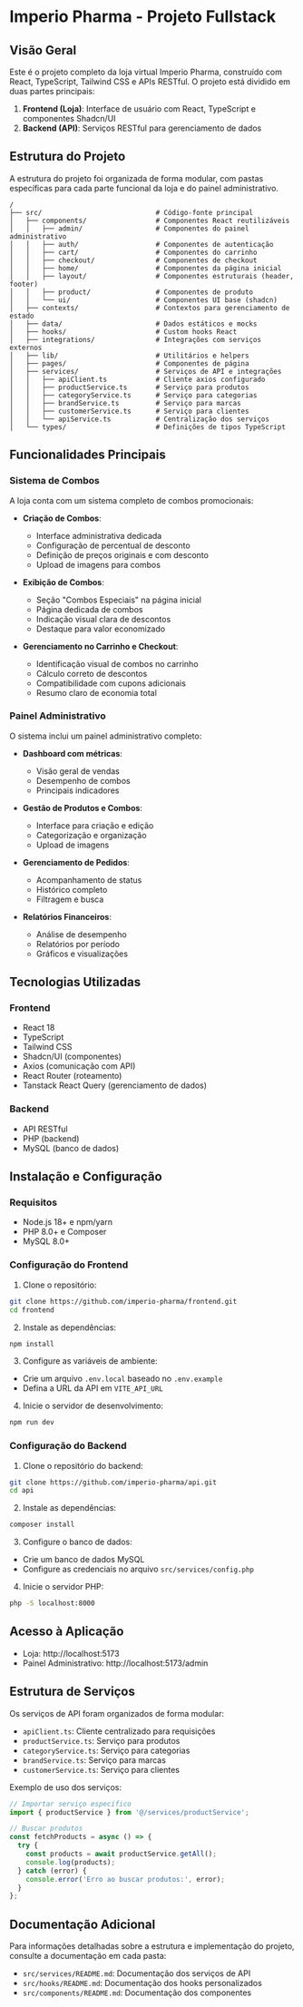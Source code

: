 
# Imperio Pharma - Projeto Fullstack

## Visão Geral

Este é o projeto completo da loja virtual Imperio Pharma, construído com React, TypeScript, Tailwind CSS e APIs RESTful. O projeto está dividido em duas partes principais:

1. **Frontend (Loja)**: Interface de usuário com React, TypeScript e componentes Shadcn/UI
2. **Backend (API)**: Serviços RESTful para gerenciamento de dados

## Estrutura do Projeto

A estrutura do projeto foi organizada de forma modular, com pastas específicas para cada parte funcional da loja e do painel administrativo.

```
/
├── src/                            # Código-fonte principal
│   ├── components/                 # Componentes React reutilizáveis
│   │   ├── admin/                  # Componentes do painel administrativo
│   │   ├── auth/                   # Componentes de autenticação
│   │   ├── cart/                   # Componentes do carrinho
│   │   ├── checkout/               # Componentes de checkout
│   │   ├── home/                   # Componentes da página inicial
│   │   ├── layout/                 # Componentes estruturais (header, footer)
│   │   ├── product/                # Componentes de produto
│   │   └── ui/                     # Componentes UI base (shadcn)
│   ├── contexts/                   # Contextos para gerenciamento de estado
│   ├── data/                       # Dados estáticos e mocks
│   ├── hooks/                      # Custom hooks React
│   ├── integrations/               # Integrações com serviços externos
│   ├── lib/                        # Utilitários e helpers
│   ├── pages/                      # Componentes de página
│   ├── services/                   # Serviços de API e integrações
│   │   ├── apiClient.ts            # Cliente axios configurado
│   │   ├── productService.ts       # Serviço para produtos
│   │   ├── categoryService.ts      # Serviço para categorias
│   │   ├── brandService.ts         # Serviço para marcas
│   │   ├── customerService.ts      # Serviço para clientes
│   │   └── apiService.ts           # Centralização dos serviços
│   └── types/                      # Definições de tipos TypeScript
```

## Funcionalidades Principais

### Sistema de Combos

A loja conta com um sistema completo de combos promocionais:

- **Criação de Combos**:
  - Interface administrativa dedicada
  - Configuração de percentual de desconto
  - Definição de preços originais e com desconto
  - Upload de imagens para combos

- **Exibição de Combos**:
  - Seção "Combos Especiais" na página inicial
  - Página dedicada de combos
  - Indicação visual clara de descontos
  - Destaque para valor economizado

- **Gerenciamento no Carrinho e Checkout**:
  - Identificação visual de combos no carrinho
  - Cálculo correto de descontos
  - Compatibilidade com cupons adicionais
  - Resumo claro de economia total

### Painel Administrativo

O sistema inclui um painel administrativo completo:

- **Dashboard com métricas**:
  - Visão geral de vendas
  - Desempenho de combos
  - Principais indicadores

- **Gestão de Produtos e Combos**:
  - Interface para criação e edição
  - Categorização e organização
  - Upload de imagens

- **Gerenciamento de Pedidos**:
  - Acompanhamento de status
  - Histórico completo
  - Filtragem e busca

- **Relatórios Financeiros**:
  - Análise de desempenho
  - Relatórios por período
  - Gráficos e visualizações

## Tecnologias Utilizadas

### Frontend
- React 18
- TypeScript
- Tailwind CSS
- Shadcn/UI (componentes)
- Axios (comunicação com API)
- React Router (roteamento)
- Tanstack React Query (gerenciamento de dados)

### Backend
- API RESTful
- PHP (backend)
- MySQL (banco de dados)

## Instalação e Configuração

### Requisitos
- Node.js 18+ e npm/yarn
- PHP 8.0+ e Composer
- MySQL 8.0+

### Configuração do Frontend

1. Clone o repositório:
```bash
git clone https://github.com/imperio-pharma/frontend.git
cd frontend
```

2. Instale as dependências:
```bash
npm install
```

3. Configure as variáveis de ambiente:
- Crie um arquivo `.env.local` baseado no `.env.example`
- Defina a URL da API em `VITE_API_URL`

4. Inicie o servidor de desenvolvimento:
```bash
npm run dev
```

### Configuração do Backend

1. Clone o repositório do backend:
```bash
git clone https://github.com/imperio-pharma/api.git
cd api
```

2. Instale as dependências:
```bash
composer install
```

3. Configure o banco de dados:
- Crie um banco de dados MySQL
- Configure as credenciais no arquivo `src/services/config.php`

4. Inicie o servidor PHP:
```bash
php -S localhost:8000
```

## Acesso à Aplicação

- Loja: http://localhost:5173
- Painel Administrativo: http://localhost:5173/admin

## Estrutura de Serviços

Os serviços de API foram organizados de forma modular:

- `apiClient.ts`: Cliente centralizado para requisições
- `productService.ts`: Serviço para produtos
- `categoryService.ts`: Serviço para categorias
- `brandService.ts`: Serviço para marcas
- `customerService.ts`: Serviço para clientes

Exemplo de uso dos serviços:

```typescript
// Importar serviço específico
import { productService } from '@/services/productService';

// Buscar produtos
const fetchProducts = async () => {
  try {
    const products = await productService.getAll();
    console.log(products);
  } catch (error) {
    console.error('Erro ao buscar produtos:', error);
  }
};
```

## Documentação Adicional

Para informações detalhadas sobre a estrutura e implementação do projeto, consulte a documentação em cada pasta:

- `src/services/README.md`: Documentação dos serviços de API
- `src/hooks/README.md`: Documentação dos hooks personalizados
- `src/components/README.md`: Documentação dos componentes
